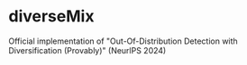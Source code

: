 # diverseMix
Official implementation of "Out-Of-Distribution Detection with Diversification (Provably)" (NeurlPS 2024)
